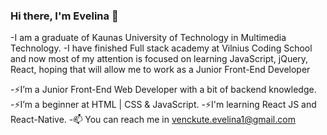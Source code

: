 ### Hi there, I'm Evelina 👋

-I am a graduate of Kaunas University of Technology in Multimedia Technology. 
-I have finished Full stack academy at Vilnius Coding School and now most of my attention is focused on learning JavaScript, jQuery, React, hoping that will allow me to work as a Junior Front-End Developer


-⚡I’m a Junior Front-End Web Developer with a bit of backend knowledge.
-⚡I’m a beginner at HTML | CSS & JavaScript.
-⚡I'm learning React JS and React-Native.
-📫 You can reach me in venckute.evelina1@gmail.com
